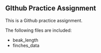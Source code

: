 
## GIthub Practice Assignment

This is a Github practice assignment.

The following files are included:
  
- beak_length
- finches_data
